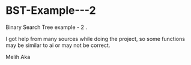 # BST-Example---2
Binary Search Tree example - 2 .

I got help from many sources while doing the project, so some functions may be similar to ai or may not be correct.

Melih Aka
